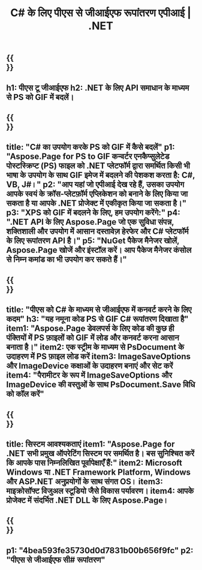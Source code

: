 ﻿---
translation: true
template: /_templates/_conversion-child-net.md
title:  C# के लिए पीएस से जीआईएफ रूपांतरण एपीआई |  .NET
url: /net/conversion/ps-to-gif/
description: PS से GIF C# रूपांतरण के लिए नमूना कोड। VB.NET, Asp.NET या किसी भी .NET आधारित एप्लिकेशन के भीतर पीएस फाइलों को जीआईएफ रूपांतरण में बैच पीएस फाइलों के लिए एपीआई उदाहरण कोड का उपयोग करें।
informat: PS
outformat: GIF
otherformats: XPS EPS
---

{{<section banner>}}
---
h1: पीएस टू जीआईएफ
h2: .NET के लिए API समाधान के माध्यम से PS को GIF में बदलें।
---

{{<section overview>}}
---
title: "C# का उपयोग करके PS को GIF में कैसे बदलें"
p1: "Aspose.Page for PS to GIF कन्वर्टर एनकैप्सुलेटेड पोस्टस्क्रिप्ट (PS) फाइल को .NET प्लेटफॉर्म द्वारा समर्थित किसी भी भाषा के उपयोग के साथ GIF इमेज में बदलने की पेशकश करता है: C#, VB, J#।"
p2: "आप यहां जो एपीआई देख रहे हैं, उसका उपयोग आपके स्वयं के क्रॉस-प्लेटफ़ॉर्म एप्लिकेशन को बनाने के लिए किया जा सकता है या आपके .NET प्रोजेक्ट में एकीकृत किया जा सकता है।"
p3: "XPS को GIF में बदलने के लिए, हम उपयोग करेंगे:"
p4: ".NET API के लिए Aspose.Page जो एक सुविधा संपन्न, शक्तिशाली और उपयोग में आसान दस्तावेज़ हेरफेर और C# प्लेटफॉर्म के लिए रूपांतरण API है।"
p5: "NuGet पैकेज मैनेजर खोलें, Aspose.Page खोजें और इंस्टॉल करें। आप पैकेज मैनेजर कंसोल से निम्न कमांड का भी उपयोग कर सकते हैं।"
---

{{<section feature1>}}
---
title: "पीएस को  C# के माध्यम से जीआईएफ में कनवर्ट करने के लिए कदम"
h3: "यह नमूना कोड PS से GIF C# रूपांतरण दिखाता है"
item1: "Aspose.Page डेवलपर्स के लिए कोड की कुछ ही पंक्तियों में PS फ़ाइलों को GIF में लोड और कनवर्ट करना आसान बनाता है।"
item2: एक स्ट्रीम के माध्यम से PsDocument के उदाहरण में PS फ़ाइल लोड करें
item3: ImageSaveOptions और ImageDevice कक्षाओं के उदाहरण बनाएं और सेट करें
item4: "पैरामीटर के रूप में ImageSaveOptions और ImageDevice की वस्तुओं के साथ PsDocument.Save विधि को कॉल करें"
---

{{<section feature2>}}
---
title: सिस्टम आवश्यकताएं
item1: "Aspose.Page for .NET सभी प्रमुख ऑपरेटिंग सिस्टम पर समर्थित है। बस सुनिश्चित करें कि आपके पास निम्नलिखित पूर्वापेक्षाएँ हैं:"
item2: Microsoft Windows या .NET Framework Platform, Windows और ASP.NET अनुप्रयोगों के साथ संगत OS।
item3: माइक्रोसॉफ्ट विजुअल स्टूडियो जैसे विकास पर्यावरण।
item4: आपके प्रोजेक्ट में संदर्भित .NET DLL के लिए Aspose.Page।
---

{{<section gist>}}
---
p1: "4bea593fe35730d0d7831b00b656f9fc"
p2: "पीएस से जीआईएफ सी# रूपांतरण"
---
